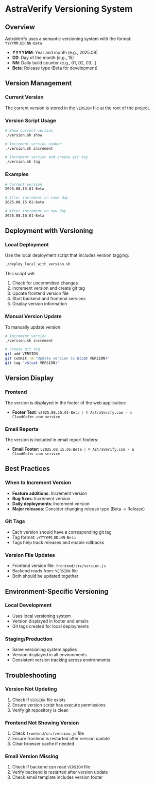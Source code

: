 # AstraVerify Versioning System

## Overview
AstraVerify uses a semantic versioning system with the format: `YYYYMM.DD.NN-Beta`

- **YYYYMM**: Year and month (e.g., 2025.08)
- **DD**: Day of the month (e.g., 15)
- **NN**: Daily build counter (e.g., 01, 02, 03...)
- **Beta**: Release type (Beta for development)

## Version Management

### Current Version
The current version is stored in the `VERSION` file at the root of the project.

### Version Script Usage

```bash
# Show current version
./version.sh show

# Increment version number
./version.sh increment

# Increment version and create git tag
./version.sh tag
```

### Examples

```bash
# Current version
2025.08.15.01-Beta

# After increment on same day
2025.08.15.02-Beta

# After increment on new day
2025.08.16.01-Beta
```

## Deployment with Versioning

### Local Deployment
Use the local deployment script that includes version tagging:

```bash
./deploy_local_with_version.sh
```

This script will:
1. Check for uncommitted changes
2. Increment version and create git tag
3. Update frontend version file
4. Start backend and frontend services
5. Display version information

### Manual Version Update
To manually update version:

```bash
# Increment version
./version.sh increment

# Create git tag
git add VERSION
git commit -m "Update version to $(cat VERSION)"
git tag "v$(cat VERSION)"
```

## Version Display

### Frontend
The version is displayed in the footer of the web application:
- **Footer Text**: `v2025.08.15.01-Beta | © AstraVerify.com - a CloudGofer.com service`

### Email Reports
The version is included in email report footers:
- **Email Footer**: `v2025.08.15.01-Beta | © AstraVerify.com - a CloudGofer.com service`

## Best Practices

### When to Increment Version
- **Feature additions**: Increment version
- **Bug fixes**: Increment version
- **Daily deployments**: Increment version
- **Major releases**: Consider changing release type (Beta → Release)

### Git Tags
- Each version should have a corresponding git tag
- Tag format: `vYYYYMM.DD.NN-Beta`
- Tags help track releases and enable rollbacks

### Version File Updates
- Frontend version file: `frontend/src/version.js`
- Backend reads from: `VERSION` file
- Both should be updated together

## Environment-Specific Versioning

### Local Development
- Uses local versioning system
- Version displayed in footer and emails
- Git tags created for local deployments

### Staging/Production
- Same versioning system applies
- Version displayed in all environments
- Consistent version tracking across environments

## Troubleshooting

### Version Not Updating
1. Check if `VERSION` file exists
2. Ensure version script has execute permissions
3. Verify git repository is clean

### Frontend Not Showing Version
1. Check `frontend/src/version.js` file
2. Ensure frontend is restarted after version update
3. Clear browser cache if needed

### Email Version Missing
1. Check if backend can read `VERSION` file
2. Verify backend is restarted after version update
3. Check email template includes version footer
